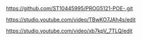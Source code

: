 https://github.com/ST10445995/PROG5121-POE-.git 

https://studio.youtube.com/video/TBwKO7JAh4s/edit 

https://studio.youtube.com/video/xb7kpV_7TLQ/edit 

